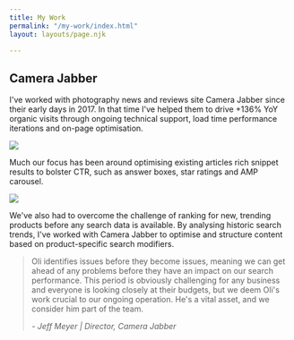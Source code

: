 ```yaml
---
title: My Work
permalink: "/my-work/index.html"
layout: layouts/page.njk

---
```

## Camera Jabber

I've worked with photography news and reviews site Camera Jabber since their early days in 2017. In that time I've helped them to drive +136% YoY organic visits through ongoing technical support, load time performance iterations and on-page optimisation.

![](/images/cj-ga-1.png)

Much our focus has been around optimising existing articles rich snippet results to bolster CTR, such as answer boxes, star ratings and AMP carousel. 

![](/images/cj-star-ratings.PNG)

We've also had to overcome the challenge of ranking for new, trending products before any search data is available. By analysing historic search trends, I've worked with Camera Jabber to optimise and structure content based on product-specific search modifiers.

> Oli identifies issues before they become issues, meaning we can get ahead of any problems before they have an impact on our search performance. This period is obviously challenging for any business and everyone is looking closely at their budgets, but we deem Oli's work crucial to our ongoing operation. He's a vital asset, and we consider him part of the team.
>
> _- Jeff Meyer | Director, Camera Jabber_